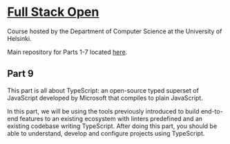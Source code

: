 # [Full Stack Open](https://fullstackopen.com/en/)
Course hosted by the Department of Computer Science at the University of Helsinki. 

Main repository for Parts 1-7 located [here](https://github.com/leebissessar5/full-stack-open).

## Part 9
This part is all about TypeScript: an open-source typed superset of JavaScript developed by Microsoft that compiles to plain JavaScript.

In this part, we will be using the tools previously introduced to build end-to-end features to an existing ecosystem with linters predefined and an existing codebase writing TypeScript. After doing this part, you should be able to understand, develop and configure projects using TypeScript.
